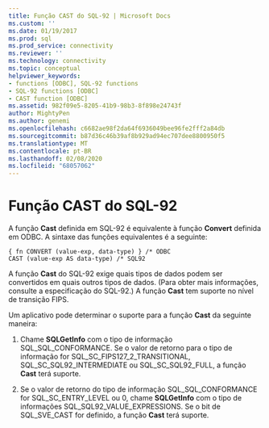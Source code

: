 ```yaml
---
title: Função CAST do SQL-92 | Microsoft Docs
ms.custom: ''
ms.date: 01/19/2017
ms.prod: sql
ms.prod_service: connectivity
ms.reviewer: ''
ms.technology: connectivity
ms.topic: conceptual
helpviewer_keywords:
- functions [ODBC], SQL-92 functions
- SQL-92 functions [ODBC]
- CAST function [ODBC]
ms.assetid: 982f09e5-8205-41b9-98b3-8f898e24743f
author: MightyPen
ms.author: genemi
ms.openlocfilehash: c6682ae98f2da64f6936049bee96fe2fff2a84db
ms.sourcegitcommit: b87d36c46b39af8b929ad94ec707dee8800950f5
ms.translationtype: MT
ms.contentlocale: pt-BR
ms.lasthandoff: 02/08/2020
ms.locfileid: "68057062"
---
```

# <a name="sql-92-cast-function"></a>Função CAST do SQL-92
A função **Cast** definida em SQL-92 é equivalente à função **Convert** definida em ODBC. A sintaxe das funções equivalentes é a seguinte:  
  
```  
{ fn CONVERT (value-exp, data-type) } /* ODBC  
CAST (value-exp AS data-type) /* SQL92  
```  
  
 A função **Cast** do SQL-92 exige quais tipos de dados podem ser convertidos em quais outros tipos de dados. (Para obter mais informações, consulte a especificação do SQL-92.) A função **Cast** tem suporte no nível de transição FIPS.  
  
 Um aplicativo pode determinar o suporte para a função **Cast** da seguinte maneira:  
  
1.  Chame **SQLGetInfo** com o tipo de informação SQL_SQL_CONFORMANCE. Se o valor de retorno para o tipo de informação for SQL_SC_FIPS127_2_TRANSITIONAL, SQL_SC_SQL92_INTERMEDIATE ou SQL_SC_SQL92_FULL, a função **Cast** terá suporte.  
  
2.  Se o valor de retorno do tipo de informação SQL_SQL_CONFORMANCE for SQL_SC_ENTRY_LEVEL ou 0, chame **SQLGetInfo** com o tipo de informações SQL_SQL92_VALUE_EXPRESSIONS. Se o bit de SQL_SVE_CAST for definido, a função **Cast** terá suporte.
